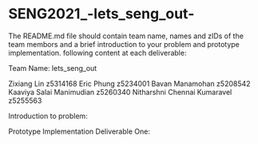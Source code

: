 # SENG2021_-lets_seng_out-
The	README.md	file	should	contain team	name,	names	and	zIDs	of	the	team	membors	
and	a	brief	introduction	to	your	problem	and	prototype	implementation.
following	content	at	each	deliverable:

Team Name: lets_seng_out

Zixiang Lin                  z5314168
Eric Phung                   z5234001
Bavan Manamohan              z5208542
Kaaviya Salai Manimudian     z5260340
Nitharshni Chennai Kumaravel z5255563

Introduction to problem:

Prototype Implementation
Deliverable One:

